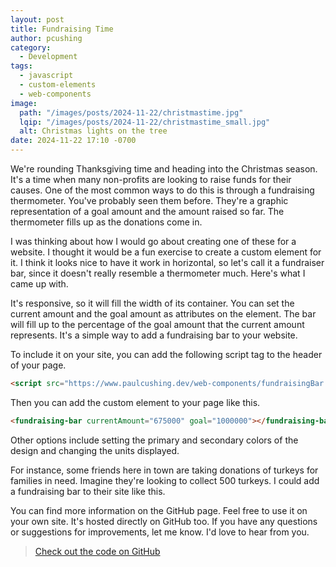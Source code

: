 ```yaml
---
layout: post
title: Fundraising Time
author: pcushing
category:
  - Development
tags:
  - javascript
  - custom-elements
  - web-components
image:
  path: "/images/posts/2024-11-22/christmastime.jpg"
  lqip: "/images/posts/2024-11-22/christmastime_small.jpg"
  alt: Christmas lights on the tree
date: 2024-11-22 17:10 -0700
---
```


<script src="https://www.paulcushing.dev/web-components/fundraisingBar.js"></script>

We're rounding Thanksgiving time and heading into the Christmas season. It's a time when many non-profits are looking to raise funds for their causes. One of the most common ways to do this is through a fundraising thermometer. You've probably seen them before. They're a graphic representation of a goal amount and the amount raised so far. The thermometer fills up as the donations come in.

I was thinking about how I would go about creating one of these for a website. I thought it would be a fun exercise to create a custom element for it. I think it looks nice to have it work in horizontal, so let's call it a fundraiser bar, since it doesn't really resemble a thermometer much. Here's what I came up with.

<fundraising-bar currentAmount="675000" goal="1000000" primaryColor="#ffffff"></fundraising-bar>

It's responsive, so it will fill the width of its container. You can set the current amount and the goal amount as attributes on the element. The bar will fill up to the percentage of the goal amount that the current amount represents. It's a simple way to add a fundraising bar to your website.

To include it on your site, you can add the following script tag to the header of your page.

```html
<script src="https://www.paulcushing.dev/web-components/fundraisingBar.js"></script>
```

Then you can add the custom element to your page like this.

```html
<fundraising-bar currentAmount="675000" goal="1000000"></fundraising-bar>
```

Other options include setting the primary and secondary colors of the design and changing the units displayed.

For instance, some friends here in town are taking donations of turkeys for families in need. Imagine they're looking to collect 500 turkeys. I could add a fundraising bar to their site like this.

<fundraising-bar currentAmount="323" goal="500" primaryColor="#8d6609" secondaryColor="#50C878" units="Turkeys"></fundraising-bar>

You can find more information on the GitHub page. Feel free to use it on your own site. It's hosted directly on GitHub too. If you have any questions or suggestions for improvements, let me know. I'd love to hear from you.

> [Check out the code on GitHub](https://github.com/paulcushing/web-components)
